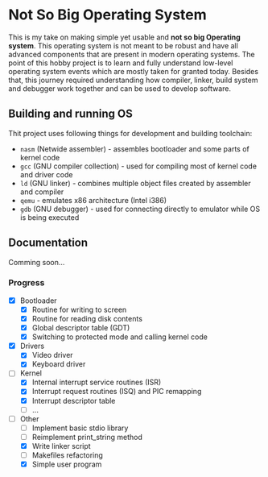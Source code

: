 # Not So Big Operating System

This is my take on making simple yet usable and **not so big Operating system**. This operating system is
not meant to be robust and have all advanced components that are present in modern operating systems.
The point of this hobby project is to learn and fully understand low-level operating system events which are mostly taken for granted today. Besides that, this journey required understanding how compiler, linker, build system and debugger work together and can be used to develop software.

## Building and running OS

Thit project uses following things for development and building toolchain:

- `nasm` (Netwide assembler) - assembles bootloader and some parts of kernel code
- `gcc` (GNU compiler collection) - used for compiling most of kernel code and driver code
- `ld` (GNU linker) - combines multiple object files created by assembler and compiler
- `qemu` - emulates x86 architecture (Intel i386)
- `gdb` (GNU debugger) - used for connecting directly to emulator while OS is being executed

## Documentation

Comming soon...

### Progress
- [x] Bootloader
  - [x] Routine for writing to screen
  - [x] Routine for reading disk contents
  - [x] Global descriptor table (GDT)
  - [x] Switching to protected mode and calling kernel code
- [X] Drivers
  - [x] Video driver
  - [X] Keyboard driver
- [ ] Kernel
  - [x] Internal interrupt service routines (ISR)
  - [x] Interrupt request routines (ISQ) and PIC remapping
  - [x] Interrupt descriptor table
  - [ ] ...
- [ ] Other
  - [ ] Implement basic stdio library
  - [ ] Reimplement print_string method
  - [x] Write linker script
  - [ ] Makefiles refactoring
  - [x] Simple user program
